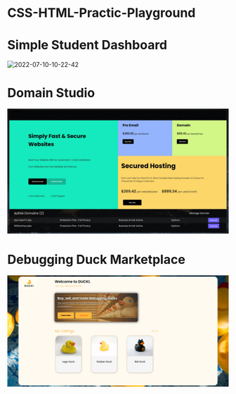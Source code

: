 # CSS-HTML-Practic-Playground



# Simple Student Dashboard
![2022-07-10-10-22-42](https://user-images.githubusercontent.com/90817505/178153172-abc15cba-7a84-4b9b-8e84-c0eb2ed88e77.gif)



# Domain Studio
![](domain-studio/playground-image.jpg)



# Debugging Duck Marketplace
![](ducki/Screenshot_20220712_110227.png)